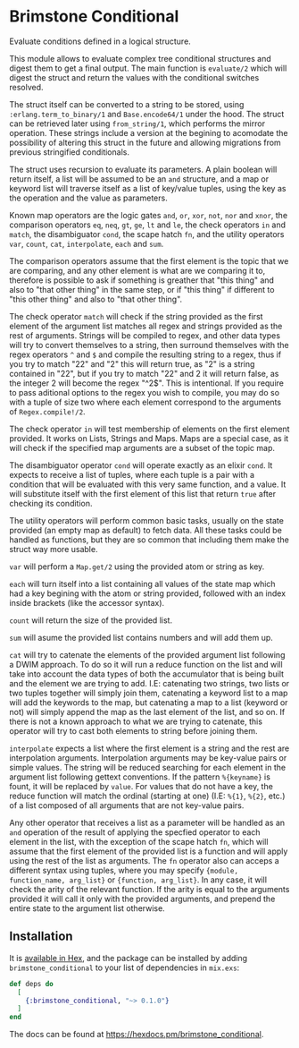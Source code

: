 # Brimstone Conditional
  <!-- INTRODUCTION START -->
  Evaluate conditions defined in a logical structure.

  This module allows to evaluate complex tree conditional structures and digest
  them to get a final output. The main function is `evaluate/2` which will
  digest the struct and return the values with the conditional switches
  resolved.

  The struct itself can be converted to a string to be stored, using
  `:erlang.term_to_binary/1` and `Base.encode64/1` under the hood. The struct
  can be retrieved later using `from_string/1`, which performs the mirror
  operation. These strings include a version at the begining to acomodate the
  possibility of altering this struct in the future and allowing migrations
  from previous stringified conditionals.
  <!-- INTRODUCTION END -->
  <!-- USAGE START -->
  The struct uses recursion to evaluate its parameters. A
  plain boolean will return itself, a list will be assumed
  to be an `and` structure, and a map or keyword list will
  traverse itself as a list of key/value tuples, using the
  key as the operation and the value as parameters.

  Known map operators are the logic gates `and`, `or`, `xor`, `not`, `nor` and
  `xnor`, the comparison operators `eq`, `neq`, `gt`, `ge`, `lt` and `le`, the
  check operators `in` and `match`, the disambiguator `cond`, the scape hatch
  `fn`, and the utility operators `var`, `count`, `cat`, `interpolate`, `each`
  and `sum`.

  The comparison operators assume that the first element is the topic that we
  are comparing, and any other element is what are we comparing it to,
  therefore is possible to ask if something is greather that "this thing" and
  also to "that other thing" in the same step, or if "this thing" if different
  to "this other thing" and also to "that other thing".

  The check operator `match` will check if the string provided as the first
  element of the argument list matches all regex and strings provided as the
  rest of arguments. Strings will be compiled to regex, and other data types
  will try to convert themselves to a string, then surround themselves with the
  regex operators `^` and `$` and compile the resulting string to a regex, thus
  if you try to match "22" and "2" this will return true, as "2" is a string
  contained in "22", but if you try to match "22" and 2 it will return false,
  as the integer 2 will become the regex "^2$". This is intentional. If you
  require to pass aditional options to the regex you wish to compile, you may
  do so with a tuple of size two where each element correspond to the arguments
  of `Regex.compile!/2`.

  The check operator `in` will test membership of elements on the first element
  provided. It works on Lists, Strings and Maps. Maps are a special case, as it
  will check if the specified map arguments are a subset of the topic map.

  The disambiguator operator `cond` will operate exactly as an elixir `cond`.
  It expects to receive a list of tuples, where each tuple is a pair with a
  condition that will be evaluated with this very same function, and a value.
  It will substitute itself with the first element of this list that return
  `true` after checking its condition.

  The utility operators will perform common basic tasks, usually on the state
  provided (an empty map as default) to fetch data. All these tasks could be
  handled as functions, but they are so common that including them make the
  struct way more usable.

  `var` will perform a `Map.get/2` using the provided atom or string as key.

  `each` will turn itself into a list containing all values of the state map
  which had a key begining with the atom or string provided, followed with an
  index inside brackets (like the accessor syntax).

  `count` will return the size of the provided list.

  `sum` will asume the provided list contains numbers and will add them up.

  `cat` will try to catenate the elements of the provided argument list
  following a DWIM approach. To do so it will run a reduce function on the list
  and will take into account the data types of both the accumulator that is
  being built and the element we are trying to add. I.E: catenating two
  strings, two lists or two tuples together will simply join them, catenating a
  keyword list to a map will add the keywords to the map, but catenating a map
  to a list (keyword or not) will simply append the map as the last element of
  the list, and so on. If there is not a known approach to what we are trying
  to catenate, this operator will try to cast both elements to string before
  joining them.

  `interpolate` expects a list where the first element is a string and the rest
  are interpolation arguments. Interpolation arguments may be key-value pairs
  or simple values. The string will be reduced searching for each element in
  the argument list following gettext conventions. If the pattern `%{keyname}`
  is fount, it will be replaced by `value`. For values that do not have a key,
  the reduce function will match the ordinal (starting at one) (I.E: `%{1}`,
  `%{2}`, etc.) of a list composed of all arguments that are not key-value
  pairs.

  Any other operator that receives a list as a parameter will be handled as an
  `and` operation of the result of applying the specfied operator to each
  element in the list, with the exception of the scape hatch `fn`, which will
  assume that the first element of the provided list is a function and will
  apply using the rest of the list as arguments. The `fn` operator also can
  acceps a different syntax using tuples, where you may specify `{module,
  function_name, arg_list}` or `{function, arg_list}`. In any case, it will
  check the arity of the relevant function. If the arity is equal to the
  arguments provided it will call it only with the provided arguments, and
  prepend the entire state to the argument list otherwise.
  <!-- USAGE END -->

## Installation

It is [available in Hex](https://hexdocs.pm/brimstone_conditional), and the
package can be installed by adding `brimstone_conditional` to your list of
dependencies in `mix.exs`:

```elixir
def deps do
  [
    {:brimstone_conditional, "~> 0.1.0"}
  ]
end
```

The docs can be found at <https://hexdocs.pm/brimstone_conditional>.

